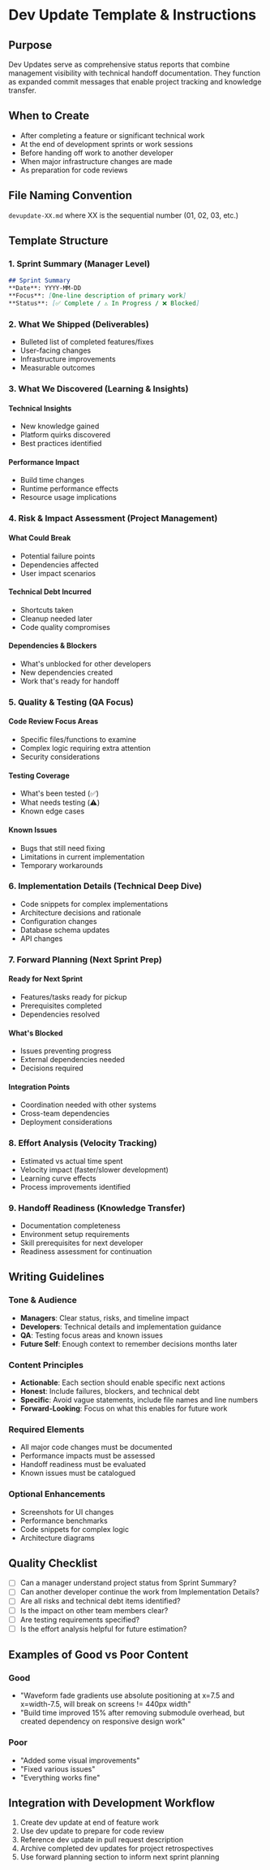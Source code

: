 # Dev Update Template & Instructions

## Purpose
Dev Updates serve as comprehensive status reports that combine management visibility with technical handoff documentation. They function as expanded commit messages that enable project tracking and knowledge transfer.

## When to Create
- After completing a feature or significant technical work
- At the end of development sprints or work sessions
- Before handing off work to another developer
- When major infrastructure changes are made
- As preparation for code reviews

## File Naming Convention
`devupdate-XX.md` where XX is the sequential number (01, 02, 03, etc.)

## Template Structure

### 1. Sprint Summary (Manager Level)
```markdown
## Sprint Summary
**Date**: YYYY-MM-DD
**Focus**: [One-line description of primary work]
**Status**: [✅ Complete / ⚠️ In Progress / ❌ Blocked]
```

### 2. What We Shipped (Deliverables)
- Bulleted list of completed features/fixes
- User-facing changes
- Infrastructure improvements
- Measurable outcomes

### 3. What We Discovered (Learning & Insights)
#### Technical Insights
- New knowledge gained
- Platform quirks discovered
- Best practices identified
#### Performance Impact
- Build time changes
- Runtime performance effects
- Resource usage implications

### 4. Risk & Impact Assessment (Project Management)
#### What Could Break
- Potential failure points
- Dependencies affected
- User impact scenarios
#### Technical Debt Incurred
- Shortcuts taken
- Cleanup needed later
- Code quality compromises
#### Dependencies & Blockers
- What's unblocked for other developers
- New dependencies created
- Work that's ready for handoff

### 5. Quality & Testing (QA Focus)
#### Code Review Focus Areas
- Specific files/functions to examine
- Complex logic requiring extra attention
- Security considerations
#### Testing Coverage
- What's been tested (✅)
- What needs testing (⚠️)
- Known edge cases
#### Known Issues
- Bugs that still need fixing
- Limitations in current implementation
- Temporary workarounds

### 6. Implementation Details (Technical Deep Dive)
- Code snippets for complex implementations
- Architecture decisions and rationale
- Configuration changes
- Database schema updates
- API changes

### 7. Forward Planning (Next Sprint Prep)
#### Ready for Next Sprint
- Features/tasks ready for pickup
- Prerequisites completed
- Dependencies resolved
#### What's Blocked
- Issues preventing progress
- External dependencies needed
- Decisions required
#### Integration Points
- Coordination needed with other systems
- Cross-team dependencies
- Deployment considerations

### 8. Effort Analysis (Velocity Tracking)
- Estimated vs actual time spent
- Velocity impact (faster/slower development)
- Learning curve effects
- Process improvements identified

### 9. Handoff Readiness (Knowledge Transfer)
- Documentation completeness
- Environment setup requirements
- Skill prerequisites for next developer
- Readiness assessment for continuation

## Writing Guidelines

### Tone & Audience
- **Managers**: Clear status, risks, and timeline impact
- **Developers**: Technical details and implementation guidance
- **QA**: Testing focus areas and known issues
- **Future Self**: Enough context to remember decisions months later

### Content Principles
- **Actionable**: Each section should enable specific next actions
- **Honest**: Include failures, blockers, and technical debt
- **Specific**: Avoid vague statements, include file names and line numbers
- **Forward-Looking**: Focus on what this enables for future work

### Required Elements
- All major code changes must be documented
- Performance impacts must be assessed
- Handoff readiness must be evaluated
- Known issues must be catalogued

### Optional Enhancements
- Screenshots for UI changes
- Performance benchmarks
- Code snippets for complex logic
- Architecture diagrams

## Quality Checklist
- [ ] Can a manager understand project status from Sprint Summary?
- [ ] Can another developer continue the work from Implementation Details?
- [ ] Are all risks and technical debt items identified?
- [ ] Is the impact on other team members clear?
- [ ] Are testing requirements specified?
- [ ] Is the effort analysis helpful for future estimation?

## Examples of Good vs Poor Content

### Good
- "Waveform fade gradients use absolute positioning at x=7.5 and x=width-7.5, will break on screens != 440px width"
- "Build time improved 15% after removing submodule overhead, but created dependency on responsive design work"

### Poor  
- "Added some visual improvements"
- "Fixed various issues"
- "Everything works fine"

## Integration with Development Workflow
1. Create dev update at end of feature work
2. Use dev update to prepare for code review
3. Reference dev update in pull request description
4. Archive completed dev updates for project retrospectives
5. Use forward planning section to inform next sprint planning